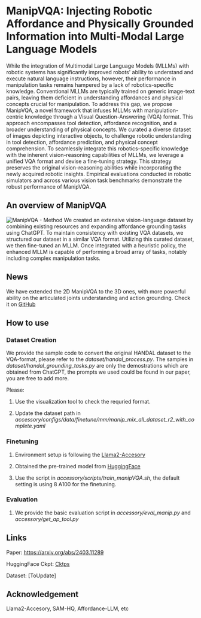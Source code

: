 # ManipVQA: Injecting Robotic Affordance and Physically Grounded Information into Multi-Modal Large Language Models

While the integration of Multimodal Large Language Models (MLLMs) with robotic systems has significantly improved robots' ability to understand and execute natural language instructions, however, their performance in manipulation tasks remains hampered by a lack of robotics-specific knowledge. Conventional MLLMs are typically trained on generic image-text pairs, leaving them deficient in understanding affordances and physical concepts crucial for manipulation. To address this gap, we propose ManipVQA, a novel framework that infuses MLLMs with manipulation-centric knowledge through a Visual Question-Answering (VQA) format. This approach encompasses tool detection, affordance recognition, and a broader understanding of physical concepts. We curated a diverse dataset of images depicting interactive objects, to challenge robotic understanding in tool detection, affordance prediction, and physical concept comprehension. To seamlessly integrate this robotics-specific knowledge with the inherent vision-reasoning capabilities of MLLMs, we leverage a unified VQA format and devise a fine-tuning strategy. This strategy preserves the original vision-reasoning abilities while incorporating the newly acquired robotic insights. Empirical evaluations conducted in robotic simulators and across various vision task benchmarks demonstrate the robust performance of ManipVQA.

## An overview of ManipVQA
![ManipVQA - Method](figures/Method-Figure.png)
We created an extensive vision-language dataset by combining existing resources and expanding affordance grounding tasks using ChatGPT. To maintain consistency with existing VQA datasets, we structured our dataset in a similar VQA format. Utilizing this curated dataset, we then fine-tuned an MLLM. Once integrated with a heuristic policy, the enhanced MLLM is capable of performing a broad array of tasks, notably including complex manipulation tasks.

## News

We have extended the 2D ManipVQA to the 3D ones, with more powerful ability on the articulated joints understanding and action grounding. Check it on [GitHub](https://github.com/changhaonan/A3VLM)

## How to use

### Dataset Creation

We provide the sample code to convert the original HANDAL dataset to the VQA-format, please refer to the *dataset/handal_process.py*. The samples in *dataset/handal_grounding_tasks.py* are only the demostrations which are obtained from ChatGPT, the prompts we used could be found in our paper, you are free to add more.

Please:

1. Use the visualization tool to check the requried format.

2. Update the dataset path in *accessory/configs/data/finetune/mm/manip_mix_all_dataset_r2_with_complete.yaml*


### Finetuning

1. Environment setup is following the [Llama2-Accesory](https://github.com/Alpha-VLLM/LLaMA2-Accessory)

2. Obtained the pre-trained model from [HuggingFace](https://huggingface.co/Alpha-VLLM/LLaMA2-Accessory/tree/main/finetune/mm/SPHINX/SPHINX-1k)

3. Use the script in *accessory/scripts/train_manipVQA.sh*, the default setting is using 8 A100 for the finetuning.

### Evaluation
1. We provide the basic evaluation script in *accessory/eval_manip.py* and *accessory/get_ap_tool.py*


## Links
Paper: https://arxiv.org/abs/2403.11289

HuggingFace Ckpt: [Cktps](https://huggingface.co/SiyuanH/ManipVQA/tree/main)

Dataset: [ToUpdate]


## Acknowledgement

Llama2-Accesory, SAM-HQ, Affordance-LLM, etc
